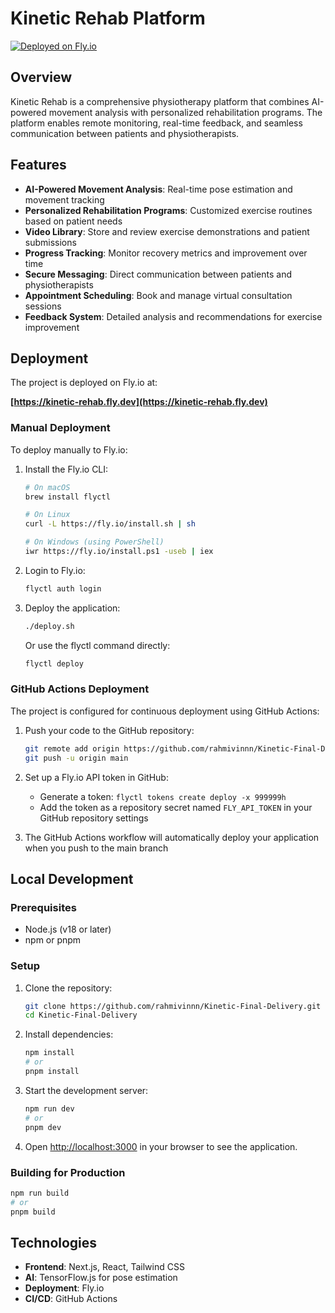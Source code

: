 # Kinetic Rehab Platform

[![Deployed on Fly.io](https://img.shields.io/badge/Deployed%20on-Fly.io-purple?style=for-the-badge&logo=fly-dot-io)](https://kinetic-rehab.fly.dev)

## Overview

Kinetic Rehab is a comprehensive physiotherapy platform that combines AI-powered movement analysis with personalized rehabilitation programs. The platform enables remote monitoring, real-time feedback, and seamless communication between patients and physiotherapists.

## Features

- **AI-Powered Movement Analysis**: Real-time pose estimation and movement tracking
- **Personalized Rehabilitation Programs**: Customized exercise routines based on patient needs
- **Video Library**: Store and review exercise demonstrations and patient submissions
- **Progress Tracking**: Monitor recovery metrics and improvement over time
- **Secure Messaging**: Direct communication between patients and physiotherapists
- **Appointment Scheduling**: Book and manage virtual consultation sessions
- **Feedback System**: Detailed analysis and recommendations for exercise improvement

## Deployment

The project is deployed on Fly.io at:

**[https://kinetic-rehab.fly.dev](https://kinetic-rehab.fly.dev)**

### Manual Deployment

To deploy manually to Fly.io:

1. Install the Fly.io CLI:
   ```bash
   # On macOS
   brew install flyctl
   
   # On Linux
   curl -L https://fly.io/install.sh | sh
   
   # On Windows (using PowerShell)
   iwr https://fly.io/install.ps1 -useb | iex
   ```

2. Login to Fly.io:
   ```bash
   flyctl auth login
   ```

3. Deploy the application:
   ```bash
   ./deploy.sh
   ```
   
   Or use the flyctl command directly:
   ```bash
   flyctl deploy
   ```

### GitHub Actions Deployment

The project is configured for continuous deployment using GitHub Actions:

1. Push your code to the GitHub repository:
   ```bash
   git remote add origin https://github.com/rahmivinnn/Kinetic-Final-Delivery.git
   git push -u origin main
   ```

2. Set up a Fly.io API token in GitHub:
   - Generate a token: `flyctl tokens create deploy -x 999999h`
   - Add the token as a repository secret named `FLY_API_TOKEN` in your GitHub repository settings

3. The GitHub Actions workflow will automatically deploy your application when you push to the main branch

## Local Development

### Prerequisites

- Node.js (v18 or later)
- npm or pnpm

### Setup

1. Clone the repository:
   ```bash
   git clone https://github.com/rahmivinnn/Kinetic-Final-Delivery.git
   cd Kinetic-Final-Delivery
   ```

2. Install dependencies:
   ```bash
   npm install
   # or
   pnpm install
   ```

3. Start the development server:
   ```bash
   npm run dev
   # or
   pnpm dev
   ```

4. Open [http://localhost:3000](http://localhost:3000) in your browser to see the application.

### Building for Production

```bash
npm run build
# or
pnpm build
```

## Technologies

- **Frontend**: Next.js, React, Tailwind CSS
- **AI**: TensorFlow.js for pose estimation
- **Deployment**: Fly.io
- **CI/CD**: GitHub Actions

